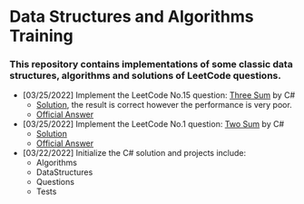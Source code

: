 # Data Structures and Algorithms Training
### This repository contains implementations of some classic data structures, algorithms and solutions of LeetCode questions.

* [03/25/2022] Implement the LeetCode No.15 question: [Three Sum](leetcode/questions/Question15.md) by C#
    - [Solution](csharpsrc/Questions//LeetCode/No15.ThreeSum/Solution.cs), the result is correct however the performance is very poor.  
    - [Official Answer](csharpsrc/Questions//LeetCode/No15.ThreeSum/OfficialAnswer.cs)
* [03/25/2022] Implement the LeetCode No.1 question: [Two Sum](leetcode/questions/Question1.md) by C#  
    - [Solution](csharpsrc/Questions/LeetCode/No1.TwoSum/Solution.cs)
    - [Official Answer](csharpsrc/Questions/LeetCode/No1.TwoSum/OfficialAnswer.cs)
* [03/22/2022] Initialize the C# solution and projects include: 
    - Algorithms
    - DataStructures
    - Questions
    - Tests
